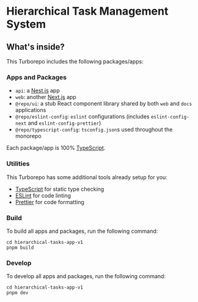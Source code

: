 # Hierarchical Task Management System


## What's inside?

This Turborepo includes the following packages/apps:

### Apps and Packages

- `api`: a [Nest.js](https://nestjs.com/) app
- `web`: another [Next.js](https://nextjs.org/) app
- `@repo/ui`: a stub React component library shared by both `web` and `docs` applications
- `@repo/eslint-config`: `eslint` configurations (includes `eslint-config-next` and `eslint-config-prettier`)
- `@repo/typescript-config`: `tsconfig.json`s used throughout the monorepo

Each package/app is 100% [TypeScript](https://www.typescriptlang.org/).

### Utilities

This Turborepo has some additional tools already setup for you:

- [TypeScript](https://www.typescriptlang.org/) for static type checking
- [ESLint](https://eslint.org/) for code linting
- [Prettier](https://prettier.io) for code formatting

### Build

To build all apps and packages, run the following command:

```
cd hierarchical-tasks-app-v1
pnpm build
```

### Develop

To develop all apps and packages, run the following command:

```
cd hierarchical-tasks-app-v1
pnpm dev
```